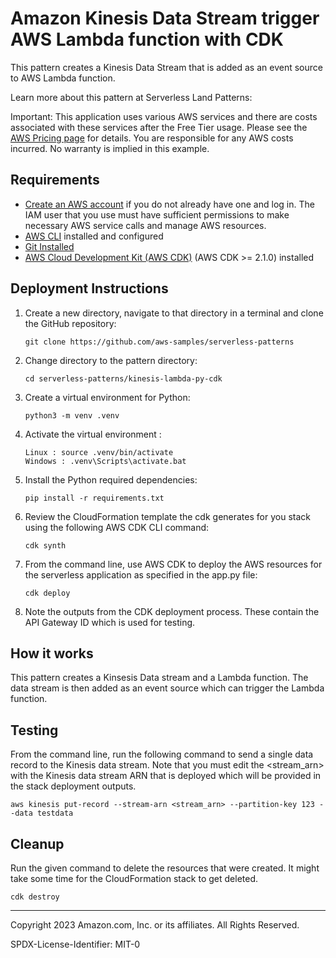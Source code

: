 # Amazon Kinesis Data Stream trigger AWS Lambda function with CDK

This pattern creates a Kinesis Data Stream that is added as an event source to AWS Lambda function.

Learn more about this pattern at Serverless Land Patterns: <live url to be added>

Important: This application uses various AWS services and there are costs associated with these services after the Free Tier usage. Please see the [AWS Pricing page](https://aws.amazon.com/pricing/) for details. You are responsible for any AWS costs incurred. No warranty is implied in this example.

## Requirements

- [Create an AWS account](https://portal.aws.amazon.com/gp/aws/developer/registration/index.html) if you do not already have one and log in. The IAM user that you use must have sufficient permissions to make necessary AWS service calls and manage AWS resources.
- [AWS CLI](https://docs.aws.amazon.com/cli/latest/userguide/install-cliv2.html) installed and configured
- [Git Installed](https://git-scm.com/book/en/v2/Getting-Started-Installing-Git)
- [AWS Cloud Development Kit (AWS CDK)](https://docs.aws.amazon.com/cdk/v2/guide/getting_started.html) (AWS CDK >= 2.1.0) installed


## Deployment Instructions

1. Create a new directory, navigate to that directory in a terminal and clone the GitHub repository:
   ```
   git clone https://github.com/aws-samples/serverless-patterns
   ```
2. Change directory to the pattern directory:
   ```
   cd serverless-patterns/kinesis-lambda-py-cdk
   ```
3. Create a virtual environment for Python:
   ```
   python3 -m venv .venv
   ```
4. Activate the virtual environment :
   ```
   Linux : source .venv/bin/activate
   Windows : .venv\Scripts\activate.bat
   ```
5. Install the Python required dependencies:
   ```
   pip install -r requirements.txt
   ```
6. Review the CloudFormation template the cdk generates for you stack using the following AWS CDK CLI command:
   ```
   cdk synth
   ```
7. From the command line, use AWS CDK to deploy the AWS resources for the serverless application as specified in the app.py file:
   ```
   cdk deploy
   ```
8. Note the outputs from the CDK deployment process. These contain the API Gateway ID which is used for testing.

## How it works

This pattern creates a Kinsesis Data stream and a Lambda function. The data stream is then added as an event source which can trigger the Lambda function.

## Testing

From the command line, run the following command to send a single data record to the Kinesis data stream. Note that you must edit the <stream_arn> with the Kinesis data stream ARN that is deployed which will be provided in the stack deployment outputs.

```
aws kinesis put-record --stream-arn <stream_arn> --partition-key 123 --data testdata
```

## Cleanup

Run the given command to delete the resources that were created. It might take some time for the CloudFormation stack to get deleted.

```
cdk destroy
```

---

Copyright 2023 Amazon.com, Inc. or its affiliates. All Rights Reserved.

SPDX-License-Identifier: MIT-0
